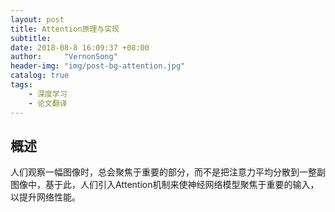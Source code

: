 ```yaml
---
layout: post
title: Attention原理与实现
subtitle: 
date: 2018-08-8 16:09:37 +08:00
author:     "VernonSong"
header-img: "img/post-bg-attention.jpg"
catalog: true
tags:
    - 深度学习
    - 论文翻译
---
```


## 概述
人们观察一幅图像时，总会聚焦于重要的部分，而不是把注意力平均分散到一整副图像中，基于此，人们引入Attention机制来使神经网络模型聚焦于重要的输入，以提升网络性能。

## 